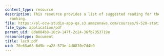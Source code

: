 ```yaml
---
content_type: resource
description: This resource provides a list of suggested reading for the session on
  ranking.
file: https://ol-ocw-studio-app-qa.s3.amazonaws.com/courses/9-520-statistical-learning-theory-and-applications-spring-2006/76e68a688d5bea28573e4d0870e7d4b9_lec9.pdf
file_type: application/pdf
parent_uid: 8da084b8-16c9-147f-2c24-36fb7353719e
resourcetype: Document
title: lec9.pdf
uid: 76e68a68-8d5b-ea28-573e-4d0870e7d4b9
---
```


